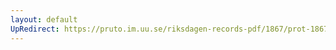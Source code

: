 ```yaml
---
layout: default
UpRedirect: https://pruto.im.uu.se/riksdagen-records-pdf/1867/prot-1867--fk--131/prot-1867--fk--131_008.pdf
---
```

